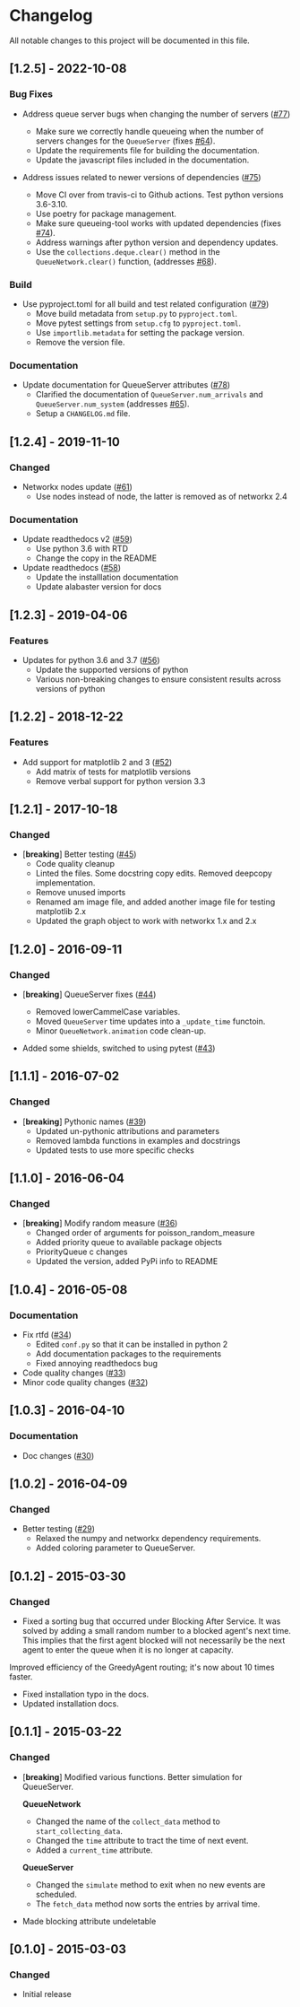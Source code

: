 # Changelog

All notable changes to this project will be documented in this file.

## [1.2.5] - 2022-10-08

### Bug Fixes

- Address queue server bugs when changing the number of servers ([#77](https://github.com/djordon/queueing-tool/pull/77))
  * Make sure we correctly handle queueing when the number of servers changes for the `QueueServer` (fixes [#64](https://github.com/djordon/queueing-tool/issues/64)).
  * Update the requirements file for building the documentation.
  * Update the javascript files included in the documentation.

- Address issues related to newer versions of dependencies ([#75](https://github.com/djordon/queueing-tool/pull/75))
  * Move CI over from travis-ci to Github actions. Test python versions 3.6-3.10.
  * Use poetry for package management.
  * Make sure queueing-tool works with updated dependencies (fixes [#74](https://github.com/djordon/queueing-tool/issues/74)).
  * Address warnings after python version and dependency updates.
  * Use the `collections.deque.clear()` method in the `QueueNetwork.clear()` function, (addresses [#68](https://github.com/djordon/queueing-tool/issues/68)).


### Build

- Use pyproject.toml for all build and test related configuration ([#79](https://github.com/djordon/queueing-tool/pull/79))
  * Move build metadata from `setup.py` to `pyproject.toml`.
  * Move pytest settings from `setup.cfg` to `pyproject.toml`.
  * Use `importlib.metadata` for setting the package version.
  * Remove the version file.


### Documentation

- Update documentation for QueueServer attributes ([#78](https://github.com/djordon/queueing-tool/pull/78))
  * Clarified the documentation of `QueueServer.num_arrivals` and `QueueServer.num_system` (addresses [#65](https://github.com/djordon/queueing-tool/issues/65)).
  * Setup a `CHANGELOG.md` file.



## [1.2.4] - 2019-11-10

### Changed

* Networkx nodes update ([#61](https://github.com/djordon/queueing-tool/pull/61))
  * Use nodes instead of node, the latter is removed as of networkx 2.4


### Documentation

- Update readthedocs v2 ([#59](https://github.com/djordon/queueing-tool/pull/59))
  * Use python 3.6 with RTD
  * Change the copy in the README
- Update readthedocs ([#58](https://github.com/djordon/queueing-tool/pull/58))
  * Update the installlation documentation
  * Update alabaster version for docs


## [1.2.3] - 2019-04-06

### Features

* Updates for python 3.6 and 3.7 ([#56](https://github.com/djordon/queueing-tool/pull/56))
  * Update the supported versions of python
  * Various non-breaking changes to ensure consistent results across versions of python


## [1.2.2] - 2018-12-22

### Features

- Add support for matplotlib 2 and 3 ([#52](https://github.com/djordon/queueing-tool/pull/52))
  * Add matrix of tests for matplotlib versions
  * Remove verbal support for python version 3.3


## [1.2.1] - 2017-10-18

### Changed

- [**breaking**] Better testing ([#45](https://github.com/djordon/queueing-tool/pull/45))
  * Code quality cleanup
  * Linted the files. Some docstring copy edits. Removed deepcopy implementation.
  * Remove unused imports
  * Renamed am image file, and added another image file for testing matplotlib 2.x
  * Updated the graph object to work with networkx 1.x and 2.x


## [1.2.0] - 2016-09-11

### Changed

- [**breaking**] QueueServer fixes ([#44](https://github.com/djordon/queueing-tool/pull/44))
  * Removed lowerCammelCase variables.
  * Moved `QueueServer` time updates into a `_update_time` functoin.
  * Minor `QueueNetwork.animation` code clean-up.

- Added some shields, switched to using pytest ([#43](https://github.com/djordon/queueing-tool/pull/43))


## [1.1.1] - 2016-07-02

### Changed

- [**breaking**] Pythonic names ([#39](https://github.com/djordon/queueing-tool/pull/39))
  * Updated un-pythonic attributions and parameters
  * Removed lambda functions in examples and docstrings
  * Updated tests to use more specific checks


## [1.1.0] - 2016-06-04

### Changed

- [**breaking**] Modify random measure ([#36](https://github.com/djordon/queueing-tool/pull/36))
  * Changed order of arguments for poisson_random_measure
  * Added priority queue to available package objects
  * PriorityQueue c changes
  * Updated the version, added PyPi info to README


## [1.0.4] - 2016-05-08

### Documentation

- Fix rtfd ([#34](https://github.com/djordon/queueing-tool/pull/34))
  * Edited `conf.py` so that it can be installed in python 2
  * Add documentation packages to the requirements
  * Fixed annoying readthedocs bug
- Code quality changes ([#33](https://github.com/djordon/queueing-tool/pull/33))
- Minor code quality changes ([#32](https://github.com/djordon/queueing-tool/pull/32))



## [1.0.3] - 2016-04-10

### Documentation

- Doc changes ([#30](https://github.com/djordon/queueing-tool/pull/30))


## [1.0.2] - 2016-04-09

### Changed

- Better testing ([#29](https://github.com/djordon/queueing-tool/pull/29))
  * Relaxed the numpy and networkx dependency requirements.
  * Added coloring parameter to QueueServer.


## [0.1.2] - 2015-03-30

### Changed

- Fixed a sorting bug that occurred under Blocking After Service. It
was solved by adding a small random number to a blocked agent's
next time. This implies that the first agent blocked will not
necessarily be the next agent to enter the queue when it is no longer
at capacity.

Improved efficiency of the GreedyAgent routing; it's now about 10
times faster.

- Fixed installation typo in the docs.
- Updated installation docs.


## [0.1.1] - 2015-03-22

### Changed

- [**breaking**] Modified various functions. Better simulation for QueueServer.

  **QueueNetwork**
  - Changed the name of the `collect_data` method to
    `start_collecting_data`.
  - Changed the `time` attribute to tract the time of next event.
  - Added a `current_time` attribute.

  **QueueServer**
  - Changed the `simulate` method to exit when no new events
    are scheduled.
  - The `fetch_data` method now sorts the entries by arrival time.

- Made blocking attribute undeletable


## [0.1.0] - 2015-03-03

### Changed

- Initial release

<!-- generated by git-cliff -->
